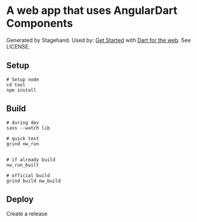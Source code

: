 # A web app that uses AngularDart Components

Generated by Stagehand. Used by:
[Get Started](https://webdev.dartlang.org/guides/get-started) with
[Dart for the web](https://webdev.dartlang.org).
See LICENSE.

## Setup

    # Setup node
    cd tool
    npm install
    
## Build

    # during dev
    sass --watch lib

    # quick test
    grind nw_run
    

    # if already build
    nw_run_built
    
    # official build
    grind build nw_build

## Deploy

Create a release 

